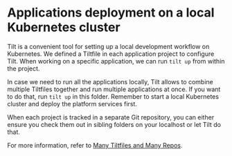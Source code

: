 # Applications deployment on a local Kubernetes cluster

Tilt is a convenient tool for setting up a local development workflow on Kubernetes.
We defined a Tiltfile in each application project to configure Tilt. When working on a specific
application, we can run `tilt up` from within the project.

In case we need to run all the applications locally, Tilt allows to combine multiple Tiltfiles
together and run multiple applications at once. If you want to do that, run `tilt up`
in this folder. Remember to start a local Kubernetes cluster and deploy the platform services first.

When each project is tracked in a separate Git repository, you can either ensure you check them out
in sibling folders on your localhost or let Tilt do that.

For more information, refer to [Many Tiltfiles and Many Repos](https://docs.tilt.dev/multiple_repos.html).